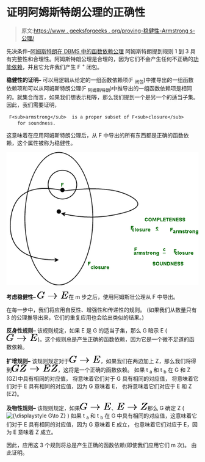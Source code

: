 # 证明阿姆斯特朗公理的正确性

> 原文:[https://www . geeksforgeeks . org/proving-稳健性-Armstrong s-公理/](https://www.geeksforgeeks.org/proving-soundness-of-armstrongs-axioms/)

先决条件–[阿姆斯特朗在 DBMS 中的函数依赖公理](https://www.geeksforgeeks.org/armstrongs-axioms-in-functional-dependency-in-dbms/)
阿姆斯特朗提到规则 1 到 3 具有完整性和合理性。阿姆斯特朗公理是合理的，因为它们不会产生任何不正确的[功能依赖](https://www.geeksforgeeks.org/functional-dependency-and-attribute-closure/)，并且它允许我们产生 F <sup>+</sup> 闭包。

**稳健性的证明–**
可以用逻辑从给定的一组函数依赖项(F <sub>闭包</sub>)中推导出的一组函数依赖项和可以从阿姆斯特朗公理(F <sub>阿姆斯特朗</sub>)中推导出的一组函数依赖项是相同的。就集合而言，如果我们想表示相等，那么我们提到一个是另一个的适当子集。因此，我们需要证明，

```
 F<sub>armstrong</sub>  is a proper subset of F<sub>closure</sub> 
    for soundness.
```

这意味着在应用阿姆斯特朗公理后，从 F 中导出的所有东西都是正确的函数依赖，这个属性被称为稳健性。

![](img/9beec707673288ba513823953b3ab32e.png)

**考虑稳健性–**
![{\displaystyle G\to E} ](img/12e98a5db302f9a3122ed47ffa39f481.png "Rendered by QuickLaTeX.com")在 m 步之后，使用阿姆斯壮公理从 F 中导出。

在每一步中，我们将应用自反性、增强性和传递性的规则。
(如果我们从数量只有 3 的公理推导出来，它们的重复应用也会给出类似的结果。)

**反身性规则–**
该规则规定，如果 E 是 G 的适当子集，那么 G 暗示 E ( ![{\displaystyle G\to E} ](img/12e98a5db302f9a3122ed47ffa39f481.png "Rendered by QuickLaTeX.com"))。这个规则总是产生正确的函数依赖，因为它是一个微不足道的函数依赖。

**扩增规则–**
该规则规定对于![{\displaystyle G\to E} ](img/12e98a5db302f9a3122ed47ffa39f481.png "Rendered by QuickLaTeX.com")，如果我们在两边加上 Z，那么我们将得到![{\displaystyle GZ\to EZ} ](img/6ae113b6339b88b6df6e52a27327c524.png "Rendered by QuickLaTeX.com")，这将是一个正确的函数依赖。
如果 t <sub>a</sub> 和 t <sub>b</sub> 在 G 和 Z (GZ)中具有相同的对应值，
将意味着它们对于 G 具有相同的对应值，
将意味着它们对于 E 具有相同的对应值，因为 G 意味着 E，
也将意味着它们对应于 E 和 Z (EZ)。

**及物性规则–**
该规则规定，如果![{\displaystyle G\to E} ](img/12e98a5db302f9a3122ed47ffa39f481.png "Rendered by QuickLaTeX.com")、![{\displaystyle E\to Z} ](img/792130010a9017dea4592f320ca39bf4.png "Rendered by QuickLaTeX.com")那么 G 确定 Z ( ![{\displaystyle G\to Z} ](img/8b061cb8dc521c5daa84c5812abe260d.png "Rendered by QuickLaTeX.com") )
如果 t <sub>a</sub> 和 t <sub>b</sub> 在 G
中具有相同的对应值，这意味着它们对于 E 具有相同的对应值，因为 G 意味着 E 成立，
也意味着它们对应于 E，因为 E 意味着 Z 成立。

因此，应用这 3 个规则将总是产生正确的函数依赖(即使我们应用它们 m 次)。
由此证明。